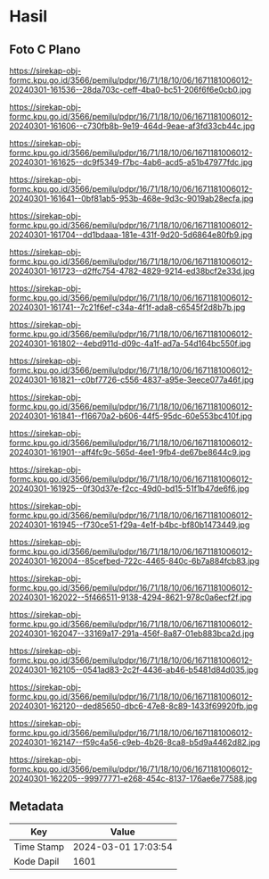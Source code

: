 # Hasil

## Foto C Plano

https://sirekap-obj-formc.kpu.go.id/3566/pemilu/pdpr/16/71/18/10/06/1671181006012-20240301-161536--28da703c-ceff-4ba0-bc51-206f6f6e0cb0.jpg

https://sirekap-obj-formc.kpu.go.id/3566/pemilu/pdpr/16/71/18/10/06/1671181006012-20240301-161606--c730fb8b-9e19-464d-9eae-af3fd33cb44c.jpg

https://sirekap-obj-formc.kpu.go.id/3566/pemilu/pdpr/16/71/18/10/06/1671181006012-20240301-161625--dc9f5349-f7bc-4ab6-acd5-a51b47977fdc.jpg

https://sirekap-obj-formc.kpu.go.id/3566/pemilu/pdpr/16/71/18/10/06/1671181006012-20240301-161641--0bf81ab5-953b-468e-9d3c-9019ab28ecfa.jpg

https://sirekap-obj-formc.kpu.go.id/3566/pemilu/pdpr/16/71/18/10/06/1671181006012-20240301-161704--dd1bdaaa-181e-431f-9d20-5d6864e80fb9.jpg

https://sirekap-obj-formc.kpu.go.id/3566/pemilu/pdpr/16/71/18/10/06/1671181006012-20240301-161723--d2ffc754-4782-4829-9214-ed38bcf2e33d.jpg

https://sirekap-obj-formc.kpu.go.id/3566/pemilu/pdpr/16/71/18/10/06/1671181006012-20240301-161741--7c21f6ef-c34a-4f1f-ada8-c6545f2d8b7b.jpg

https://sirekap-obj-formc.kpu.go.id/3566/pemilu/pdpr/16/71/18/10/06/1671181006012-20240301-161802--4ebd911d-d09c-4a1f-ad7a-54d164bc550f.jpg

https://sirekap-obj-formc.kpu.go.id/3566/pemilu/pdpr/16/71/18/10/06/1671181006012-20240301-161821--c0bf7726-c556-4837-a95e-3eece077a46f.jpg

https://sirekap-obj-formc.kpu.go.id/3566/pemilu/pdpr/16/71/18/10/06/1671181006012-20240301-161841--f16670a2-b606-44f5-95dc-60e553bc410f.jpg

https://sirekap-obj-formc.kpu.go.id/3566/pemilu/pdpr/16/71/18/10/06/1671181006012-20240301-161901--aff4fc9c-565d-4ee1-9fb4-de67be8644c9.jpg

https://sirekap-obj-formc.kpu.go.id/3566/pemilu/pdpr/16/71/18/10/06/1671181006012-20240301-161925--0f30d37e-f2cc-49d0-bd15-51f1b47de6f6.jpg

https://sirekap-obj-formc.kpu.go.id/3566/pemilu/pdpr/16/71/18/10/06/1671181006012-20240301-161945--f730ce51-f29a-4e1f-b4bc-bf80b1473449.jpg

https://sirekap-obj-formc.kpu.go.id/3566/pemilu/pdpr/16/71/18/10/06/1671181006012-20240301-162004--85cefbed-722c-4465-840c-6b7a884fcb83.jpg

https://sirekap-obj-formc.kpu.go.id/3566/pemilu/pdpr/16/71/18/10/06/1671181006012-20240301-162022--5f466511-9138-4294-8621-978c0a6ecf2f.jpg

https://sirekap-obj-formc.kpu.go.id/3566/pemilu/pdpr/16/71/18/10/06/1671181006012-20240301-162047--33169a17-291a-456f-8a87-01eb883bca2d.jpg

https://sirekap-obj-formc.kpu.go.id/3566/pemilu/pdpr/16/71/18/10/06/1671181006012-20240301-162105--0541ad83-2c2f-4436-ab46-b5481d84d035.jpg

https://sirekap-obj-formc.kpu.go.id/3566/pemilu/pdpr/16/71/18/10/06/1671181006012-20240301-162120--ded85650-dbc6-47e8-8c89-1433f69920fb.jpg

https://sirekap-obj-formc.kpu.go.id/3566/pemilu/pdpr/16/71/18/10/06/1671181006012-20240301-162147--f59c4a56-c9eb-4b26-8ca8-b5d9a4462d82.jpg

https://sirekap-obj-formc.kpu.go.id/3566/pemilu/pdpr/16/71/18/10/06/1671181006012-20240301-162205--99977771-e268-454c-8137-176ae6e77588.jpg


## Metadata

| Key        | Value               |
| ---------- | ------------------- |
| Time Stamp | 2024-03-01 17:03:54 |
| Kode Dapil | 1601                |



